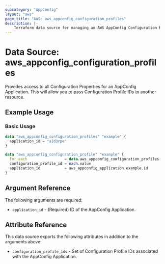 ```yaml
---
subcategory: "AppConfig"
layout: "aws"
page_title: "AWS: aws_appconfig_configuration_profiles"
description: |-
    Terraform data source for managing an AWS AppConfig Configuration Profiles.
---
```


# Data Source: aws_appconfig_configuration_profiles

Provides access to all Configuration Properties for an AppConfig Application. This will allow you to pass Configuration
Profile IDs to another resource.

## Example Usage

### Basic Usage

```terraform
data "aws_appconfig_configuration_profiles" "example" {
  application_id = "a1d3rpe"
}

data "aws_appconfig_configuration_profile" "example" {
  for_each                 = data.aws_appconfig_configuration_profiles.example.configuration_profile_ids
  configuration_profile_id = each.value
  application_id           = aws_appconfig_application.example.id
}
```

## Argument Reference

The following arguments are required:

* `application_id` - (Required) ID of the AppConfig Application.

## Attribute Reference

This data source exports the following attributes in addition to the arguments above:

* `configuration_profile_ids` - Set of Configuration Profile IDs associated with the AppConfig Application.
